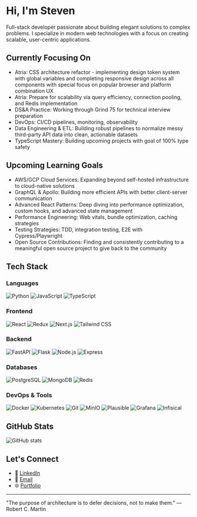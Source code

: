 # Hi, I'm Steven

Full-stack developer passionate about building elegant solutions to complex problems. I specialize in modern web technologies with a focus on creating scalable, user-centric applications.

## Currently Focusing On

- Atria: CSS architecture refactor - implementing design token system with global variables and completing responsive design across all components with special focus on popular browser and platform combination UX
- Atria: Prepare for scalability via query efficiency, connection pooling, and Redis implementation
- DS&A Practice: Working through Grind 75 for technical interview preparation
- DevOps: CI/CD pipelines, monitoring, observability
- Data Engineering & ETL: Building robust pipelines to normalize messy third-party API data into clean, actionable datasets
- TypeScript Mastery: Building upcoming projects with goal of 100% type safety


## Upcoming Learning Goals

- AWS/GCP Cloud Services: Expanding beyond self-hosted infrastructure to cloud-native solutions
- GraphQL & Apollo: Building more efficient APIs with better client-server communication
- Advanced React Patterns: Deep diving into performance optimization, custom hooks, and advanced state management
- Performance Engineering: Web vitals, bundle optimization, caching strategies
- Testing Strategies: TDD, integration testing, E2E with Cypress/Playwright
- Open Source Contributions: Finding and consistently contributing to a meaningful open source project to give back to the community

## Tech Stack

### Languages

![Python](https://img.shields.io/badge/Python-3776AB?style=for-the-badge&logo=python&logoColor=white)
![JavaScript](https://img.shields.io/badge/JavaScript-F7DF1E?style=for-the-badge&logo=javascript&logoColor=black)
![TypeScript](https://img.shields.io/badge/TypeScript-007ACC?style=for-the-badge&logo=typescript&logoColor=white)

### Frontend

![React](https://img.shields.io/badge/React-20232A?style=for-the-badge&logo=react&logoColor=61DAFB)
![Redux](https://img.shields.io/badge/Redux-593D88?style=for-the-badge&logo=redux&logoColor=white)
![Next.js](https://img.shields.io/badge/Next.js-000000?style=for-the-badge&logo=next.js&logoColor=white)
![Tailwind CSS](https://img.shields.io/badge/Tailwind_CSS-38B2AC?style=for-the-badge&logo=tailwind-css&logoColor=white)

### Backend

![FastAPI](https://img.shields.io/badge/FastAPI-009688?style=for-the-badge&logo=fastapi&logoColor=white)
![Flask](https://img.shields.io/badge/Flask-000000?style=for-the-badge&logo=flask&logoColor=white)
![Node.js](https://img.shields.io/badge/Node.js-43853D?style=for-the-badge&logo=node.js&logoColor=white)
![Express](https://img.shields.io/badge/Express-404D59?style=for-the-badge&logo=express&logoColor=white)

### Databases

![PostgreSQL](https://img.shields.io/badge/PostgreSQL-316192?style=for-the-badge&logo=postgresql&logoColor=white)
![MongoDB](https://img.shields.io/badge/MongoDB-4EA94B?style=for-the-badge&logo=mongodb&logoColor=white)
![Redis](https://img.shields.io/badge/Redis-DD0031?style=for-the-badge&logo=redis&logoColor=white)

### DevOps & Tools

![Docker](https://img.shields.io/badge/Docker-2496ED?style=for-the-badge&logo=docker&logoColor=white)
![Kubernetes](https://img.shields.io/badge/Kubernetes-326CE5?style=for-the-badge&logo=kubernetes&logoColor=white)
![Git](https://img.shields.io/badge/Git-F05032?style=for-the-badge&logo=git&logoColor=white)
![MinIO](https://img.shields.io/badge/MinIO-FF5733?style=for-the-badge&logo=minio&logoColor=white)
![Plausible](https://img.shields.io/badge/Plausible-5850EC?style=for-the-badge&logo=plausibleanalytics&logoColor=white)
![Grafana](https://img.shields.io/badge/Grafana-F46800?style=for-the-badge&logo=grafana&logoColor=white)
![Infisical](https://img.shields.io/badge/Infisical-EFFF33?style=for-the-badge&logo=infinityfree&logoColor=black)

## GitHub Stats

![GitHub stats](https://github-readme-stats.vercel.app/api?username=thesubtleties&show_icons=true&theme=dark&hide_rank=true)

## Let's Connect

- 💼 [LinkedIn](https://www.linkedin.com/in/stevenglab/)
- 📧 [Email](mailto:steven@sbtl.dev)
- 🌐 [Portfolio](https://sbtl.dev)

---

"The purpose of architecture is to defer decisions, not to make them." — Robert C. Martin
